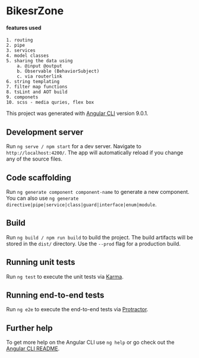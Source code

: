 # BikesrZone

#### features used

	1. routing
	2. pipe
	3. services
	4. model classes
	5. sharing the data using 
		a. @input @output
		b. Observable (BehaviorSubject)
		c. via routerlink
	6. string templating
	7. filter map functions
	8. tsLint and AOT build
	9. componets
	10. scss - media quries, flex box


This project was generated with [Angular CLI](https://github.com/angular/angular-cli) version 9.0.1.

## Development server

Run `ng serve / npm start` for a dev server. Navigate to `http://localhost:4200/`. The app will automatically reload if you change any of the source files.

## Code scaffolding

Run `ng generate component component-name` to generate a new component. You can also use `ng generate directive|pipe|service|class|guard|interface|enum|module`.

## Build

Run `ng build / npm run build` to build the project. The build artifacts will be stored in the `dist/` directory. Use the `--prod` flag for a production build.

## Running unit tests

Run `ng test` to execute the unit tests via [Karma](https://karma-runner.github.io).

## Running end-to-end tests

Run `ng e2e` to execute the end-to-end tests via [Protractor](http://www.protractortest.org/).

## Further help

To get more help on the Angular CLI use `ng help` or go check out the [Angular CLI README](https://github.com/angular/angular-cli/blob/master/README.md).
